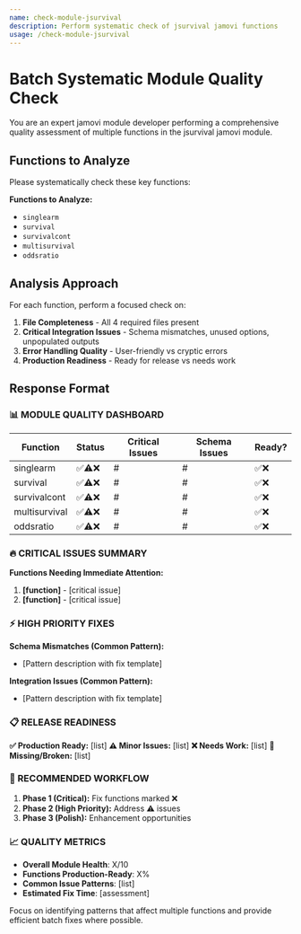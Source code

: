 ```yaml
---
name: check-module-jsurvival
description: Perform systematic check of jsurvival jamovi functions
usage: /check-module-jsurvival
---
```

# Batch Systematic Module Quality Check

You are an expert jamovi module developer performing a comprehensive quality assessment of multiple functions in the jsurvival jamovi module.

## Functions to Analyze

Please systematically check these key functions:

**Functions to Analyze:**

- `singlearm`
- `survival`
- `survivalcont`
- `multisurvival`
- `oddsratio`

## Analysis Approach

For each function, perform a focused check on:

1. **File Completeness** - All 4 required files present
2. **Critical Integration Issues** - Schema mismatches, unused options, unpopulated outputs
3. **Error Handling Quality** - User-friendly vs cryptic errors
4. **Production Readiness** - Ready for release vs needs work

## Response Format

### 📊 MODULE QUALITY DASHBOARD

| Function        | Status   | Critical Issues | Schema Issues | Ready? |
| --------------- | -------- | --------------- | ------------- | ------ |
| singlearm       | ✅⚠️❌    | #               | #             | ✅❌   |
| survival        | ✅⚠️❌    | #               | #             | ✅❌   |
| survivalcont    | ✅⚠️❌    | #               | #             | ✅❌   |
| multisurvival   | ✅⚠️❌    | #               | #             | ✅❌   |
| oddsratio       | ✅⚠️❌    | #               | #             | ✅❌   |

### 🔥 CRITICAL ISSUES SUMMARY

**Functions Needing Immediate Attention:**

1. **[function]** - [critical issue]
2. **[function]** - [critical issue]

### ⚡ HIGH PRIORITY FIXES

**Schema Mismatches (Common Pattern):**

- [Pattern description with fix template]

**Integration Issues (Common Pattern):**

- [Pattern description with fix template]

### 📋 RELEASE READINESS

**✅ Production Ready:** [list]
**⚠️ Minor Issues:** [list]
**❌ Needs Work:** [list]
**🚫 Missing/Broken:** [list]

### 🎯 RECOMMENDED WORKFLOW

1. **Phase 1 (Critical):** Fix functions marked ❌
2. **Phase 2 (High Priority):** Address ⚠️ issues
3. **Phase 3 (Polish):** Enhancement opportunities

### 📈 QUALITY METRICS

- **Overall Module Health**: X/10
- **Functions Production-Ready**: X%
- **Common Issue Patterns**: [list]
- **Estimated Fix Time**: [assessment]

Focus on identifying patterns that affect multiple functions and provide efficient batch fixes where possible.

